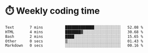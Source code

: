 
# :stopwatch: Weekly coding time
<!--START_SECTION:waka-->

```txt
Text       7 mins          █████████████░░░░░░░░░░░░   52.08 %
HTML       4 mins          ███████▓░░░░░░░░░░░░░░░░░   30.68 %
Bash       2 mins          ████░░░░░░░░░░░░░░░░░░░░░   15.65 %
Other      0 secs          ▒░░░░░░░░░░░░░░░░░░░░░░░░   01.43 %
Markdown   0 secs          ░░░░░░░░░░░░░░░░░░░░░░░░░   00.16 %
```

<!--END_SECTION:waka-->


<!-- <p> <img src="https://github-readme-stats.vercel.app/api?username=cozgerest&show_icons=true&hide_border=false" />  </p> -->

